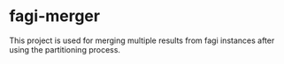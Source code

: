 # fagi-merger
This project is used for merging multiple results from fagi instances after using the partitioning process.

